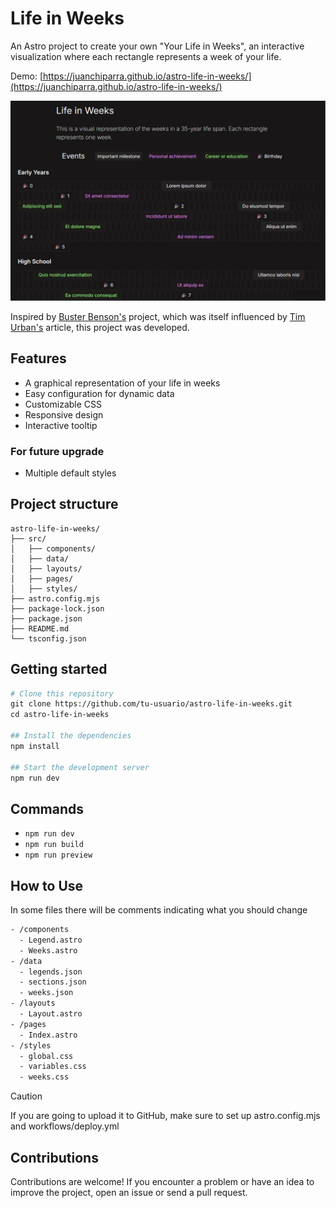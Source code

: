 # Life in Weeks
An Astro project to create your own "Your Life in Weeks", an interactive visualization where each rectangle represents a week of your life.

Demo: [https://juanchiparra.github.io/astro-life-in-weeks/](https://juanchiparra.github.io/astro-life-in-weeks/)

![life-in-weeks](/life-in-weeks.png)

Inspired by [Buster Benson's](https://busterbenson.com/life-in-weeks) project, which was itself influenced by [Tim Urban's](https://waitbutwhy.com/2014/05/life-weeks.html) article, this project was developed.

## Features
- A graphical representation of your life in weeks
- Easy configuration for dynamic data
- Customizable CSS
- Responsive design
- Interactive tooltip

### For future upgrade
- Multiple default styles

## Project structure
```
astro-life-in-weeks/
├── src/
│   ├── components/
│   ├── data/
│   ├── layouts/
│   ├── pages/
│   ├── styles/
├── astro.config.mjs
├── package-lock.json
├── package.json
├── README.md
└── tsconfig.json

```

## Getting started
```bash
# Clone this repository
git clone https://github.com/tu-usuario/astro-life-in-weeks.git
cd astro-life-in-weeks
    
## Install the dependencies
npm install
    
## Start the development server
npm run dev
```

## Commands
- `npm run dev`
- `npm run build`
- `npm run preview`

## How to Use
 In some files there will be comments indicating what you should change

```bash
- /components
  - Legend.astro
  - Weeks.astro
- /data
  - legends.json
  - sections.json
  - weeks.json
- /layouts
  - Layout.astro
- /pages
  - Index.astro
- /styles
  - global.css
  - variables.css
  - weeks.css
 ```

> [!CAUTION]
> If you are going to upload it to GitHub, make sure to set up astro.config.mjs and workflows/deploy.yml

## Contributions
Contributions are welcome! If you encounter a problem or have an idea to improve the project, open an issue or send a pull request.

